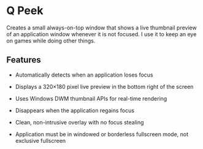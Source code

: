 # Q Peek

Creates a small always-on-top window that shows a live thumbnail preview of an application window whenever it is not focused. I use it to keep an eye on games while doing other things. 

## Features

- Automatically detects when an application loses focus
- Displays a 320×180 pixel live preview in the bottom right of the screen
- Uses Windows DWM thumbnail APIs for real-time rendering
- Disappears when the application regains focus
- Clean, non-intrusive overlay with no focus stealing


- Application must be in windowed or borderless fullscreen mode, not exclusive fullscreen